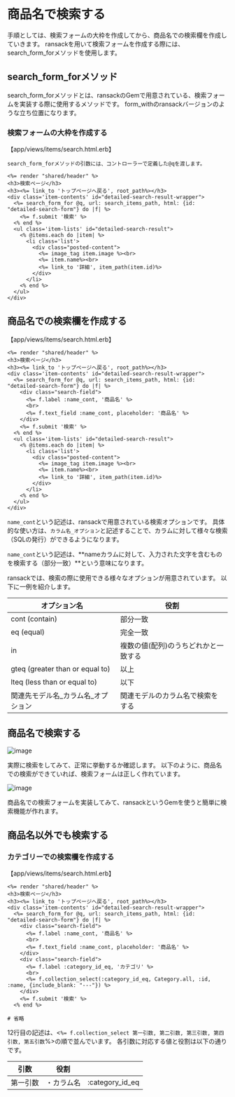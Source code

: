 # 商品名で検索する

手順としては、検索フォームの大枠を作成してから、商品名での検索欄を作成していきます。
ransackを用いて検索フォームを作成する際には、search_form_forメソッドを使用します。

##  search_form_forメソッド

search_form_forメソッドとは、ransackのGemで用意されている、検索フォームを実装する際に使用するメソッドです。
form_withのransackバージョンのような立ち位置になります。

###  検索フォームの大枠を作成する

【app/views/items/search.html.erb】
```erb
search_form_forメソッドの引数には、コントローラーで定義した@qを渡します。

<%= render "shared/header" %>
<h3>検索ページ</h3>
<h3><%= link_to 'トップページへ戻る', root_path%></h3>
<div class='item-contents' id="detailed-search-result-wrapper">
  <%= search_form_for @q, url: search_items_path, html: {id: "detailed-search-form"} do |f| %>
    <%= f.submit '検索' %>
  <% end %>
  <ul class='item-lists' id="detailed-search-result">
    <% @items.each do |item| %>
      <li class='list'>
        <div class="posted-content">
          <%= image_tag item.image %><br>
          <%= item.name%><br>
          <%= link_to '詳細', item_path(item.id)%>
        </div>
      </li>
    <% end %>
  </ul>
</div>
```

## 商品名での検索欄を作成する

【app/views/items/search.html.erb】
```erb
<%= render "shared/header" %>
<h3>検索ページ</h3>
<h3><%= link_to 'トップページへ戻る', root_path%></h3>
<div class='item-contents' id="detailed-search-result-wrapper">
  <%= search_form_for @q, url: search_items_path, html: {id: "detailed-search-form"} do |f| %>
    <div class="search-field">
      <%= f.label :name_cont, '商品名' %>
      <br>
      <%= f.text_field :name_cont, placeholder: '商品名' %>
    </div>
    <%= f.submit '検索' %>
  <% end %>
  <ul class='item-lists' id="detailed-search-result">
    <% @items.each do |item| %>
      <li class='list'>
        <div class="posted-content">
          <%= image_tag item.image %><br>
          <%= item.name%><br>
          <%= link_to '詳細', item_path(item.id)%>
        </div>
      </li>
    <% end %>
  </ul>
</div>
```

`name_cont`という記述は、ransackで用意されている検索オプションです。
具体的な使い方は、`カラム名_オプション`と記述することで、カラムに対して様々な検索（SQLの発行）ができるようになります。

`name_cont`という記述は、**nameカラムに対して、入力された文字を含むものを検索する（部分一致）**という意味になります。

ransackでは、検索の際に使用できる様々なオプションが用意されています。
以下に一例を紹介します。

| オプション名	                         | 役割                             |
| ---------------------------------- | ------------------------------- |
| cont (contain)	                   | 部分一致                          |
| eq (equal)		                     | 完全一致                          |
| in            	                   | 複数の値(配列)のうちどれかと一致する    |
| gteq (greater than or equal to)	   | 以上                             |
| lteq (less than or equal to)	     | 以下                             |
| 関連先モデル名_カラム名_オプション		     | 関連モデルのカラム名で検索をする       |

## 商品名で検索する

![image](https://github.com/koharayuki/til/assets/132040884/45d83792-4a31-48ca-b822-216421389685)

実際に検索をしてみて、正常に挙動するか確認します。
以下のように、商品名での検索ができていれば、検索フォームは正しく作れています。

![image](https://github.com/koharayuki/til/assets/132040884/7c1e5a4a-d7ae-4fc6-9004-55e4fd8fc9a8)

商品名での検索フォームを実装してみて、ransackというGemを使うと簡単に検索機能が作れます。

## 商品名以外でも検索する

### カテゴリーでの検索欄を作成する

【app/views/items/search.html.erb】
```erb
<%= render "shared/header" %>
<h3>検索ページ</h3>
<h3><%= link_to 'トップページへ戻る', root_path%></h3>
<div class='item-contents' id="detailed-search-result-wrapper">
  <%= search_form_for @q, url: search_items_path, html: {id: "detailed-search-form"} do |f| %>
    <div class="search-field">
      <%= f.label :name_cont, '商品名' %>
      <br>
      <%= f.text_field :name_cont, placeholder: '商品名' %>
    </div>
    <div class="search-field">
      <%= f.label :category_id_eq, 'カテゴリ' %>
      <br>
      <%= f.collection_select(:category_id_eq, Category.all, :id, :name, {include_blank: "---"}) %>
    </div>
    <%= f.submit '検索' %>
  <% end %>

# 省略
```

12行目の記述は、<`%= f.collection_select 第一引数, 第二引数, 第三引数, 第四引数, 第五引数`%>の順で並んでいます。
各引数に対応する値と役割は以下の通りです。

| 引数		       | 役割           |                      |
| ------------ | -------------- | -------------------- |
| 第一引数	     | ・カラム名        | :category_id_eq      |





